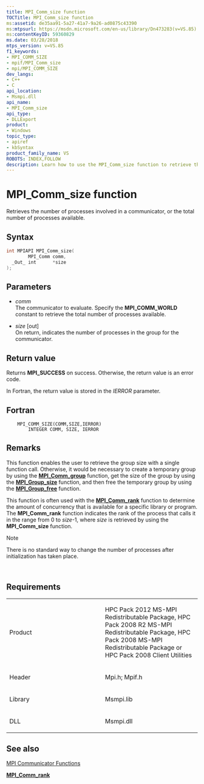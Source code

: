 ```yaml
---
title: MPI_Comm_size function
TOCTitle: MPI_Comm_size function
ms:assetid: de35aa91-5a27-41a7-9a26-ad0875c43390
ms:mtpsurl: https://msdn.microsoft.com/en-us/library/Dn473283(v=VS.85)
ms:contentKeyID: 59360829
ms.date: 03/28/2018
mtps_version: v=VS.85
f1_keywords:
- MPI_COMM_SIZE
- mpif/MPI_Comm_size
- mpi/MPI_COMM_SIZE
dev_langs:
- C++
- C
api_location:
- Msmpi.dll
api_name:
- MPI_Comm_size
api_type:
- DLLExport
product:
- Windows
topic_type:
- apiref
- kbSyntax
product_family_name: VS
ROBOTS: INDEX,FOLLOW
description: Learn how to use the MPI_Comm_size function to retrieve the number of processes in a communicator. Ideal for enhancing concurrency in your programs.
---
```


# MPI\_Comm\_size function

Retrieves the number of processes involved in a communicator, or the total number of processes available.

## Syntax

``` c++
int MPIAPI MPI_Comm_size(
        MPI_Comm comm,
  _Out_ int      *size
);
```

## Parameters

  - *comm*  
    The communicator to evaluate. Specify the **MPI\_COMM\_WORLD** constant to retrieve the total number of processes available.

  - *size* \[out\]  
    On return, indicates the number of processes in the group for the communicator.

## Return value

Returns **MPI\_SUCCESS** on success. Otherwise, the return value is an error code.

In Fortran, the return value is stored in the *IERROR* parameter.

## Fortran

``` FORTRAN
    MPI_COMM_SIZE(COMM,SIZE,IERROR)
        INTEGER COMM, SIZE, IERROR
```

## Remarks

This function enables the user to retrieve the group size with a single function call. Otherwise, it would be necessary to create a temporary group by using the [**MPI\_Comm\_group**](mpi-comm-group-function.md) function, get the size of the group by using the [**MPI\_Group\_size**](mpi-group-size-function.md) function, and then free the temporary group by using the [**MPI\_Group\_free**](mpi-group-free-function.md) function.

This function is often used with the [**MPI\_Comm\_rank**](mpi-comm-rank-function.md) function to determine the amount of concurrency that is available for a specific library or program. The **MPI\_Comm\_rank** function indicates the rank of the process that calls it in the range from 0 to *size*-1, where *size* is retrieved by using the **MPI\_Comm\_size** function.

> [!NOTE]
> There is no standard way to change the number of processes after initialization has taken place.

 

## Requirements

<table>
<colgroup>
<col style="width: 50%" />
<col style="width: 50%" />
</colgroup>
<tbody>
<tr class="odd">
<td><p>Product</p></td>
<td><p>HPC Pack 2012 MS-MPI Redistributable Package, HPC Pack 2008 R2 MS-MPI Redistributable Package, HPC Pack 2008 MS-MPI Redistributable Package or HPC Pack 2008 Client Utilities</p></td>
</tr>
<tr class="even">
<td><p>Header</p></td>
<td>Mpi.h;
Mpif.h</td>
</tr>
<tr class="odd">
<td><p>Library</p></td>
<td>Msmpi.lib</td>
</tr>
<tr class="even">
<td><p>DLL</p></td>
<td>Msmpi.dll</td>
</tr>
</tbody>
</table>


## See also

[MPI Communicator Functions](mpi-communicator-functions.md)

[**MPI\_Comm\_rank**](mpi-comm-rank-function.md)

